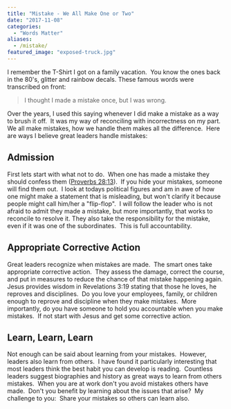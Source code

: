 ```yaml
---
title: "Mistake - We All Make One or Two"
date: "2017-11-08"
categories: 
  - "Words Matter"
aliases:
  - /mistake/
featured_image: "exposed-truck.jpg"
---
```


I remember the T-Shirt I got on a family vacation.  You know the ones back in the 80's, glitter and rainbow decals. These famous words were transcribed on front:

> I thought I made a mistake once, but I was wrong.

Over the years, I used this saying whenever I did make a mistake as a way to brush it off.  It was my way of reconciling with incorrectness on my part.  We all make mistakes, how we handle them makes all the difference.  Here are ways I believe great leaders handle mistakes:

## Admission

First lets start with what not to do.  When one has made a mistake they should confess them ([Proverbs 28:13](https://www.biblegateway.com/passage/?search=Proverbs+28%3A13&version=ESV)).  If you hide your mistakes, someone will find them out.  I look at todays political figures and am in awe of how one might make a statement that is misleading, but won't clarify it because people might call him/her a "flip-flop".  I will follow the leader who is not afraid to admit they made a mistake, but more importantly, that works to reconcile to resolve it. They also take the responsibility for the mistake, even if it was one of the subordinates.  This is full accountability.

## Appropriate Corrective Action

Great leaders recognize when mistakes are made.  The smart ones take appropriate corrective action.  They assess the damage, correct the course, and put in measures to reduce the chance of that mistake happening again.  Jesus provides wisdom in Revelations 3:19 stating that those he loves, he reproves and disciplines.  Do you love your employees, family, or children enough to reprove and discipline when they make mistakes.  More importantly, do you have someone to hold you accountable when you make mistakes.  If not start with Jesus and get some corrective action.

## Learn, Learn, Learn

Not enough can be said about learning from your mistakes.  However, leaders also learn from others.  I have found it particularly interesting that most leaders think the best habit you can develop is reading.  Countless leaders suggest biographies and history as great ways to learn from others mistakes.  When you are at work don't you avoid mistakes others have made.  Don't you benefit by learning about the issues that arise?  My challenge to you:  Share your mistakes so others can learn also.
